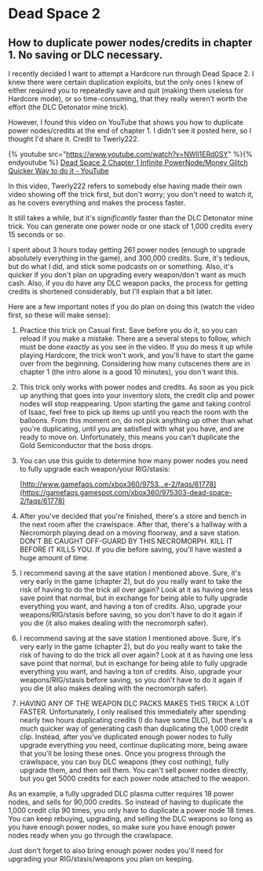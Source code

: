 # Dead Space 2

## How to duplicate power nodes/credits in chapter 1. No saving or DLC necessary.

I recently decided I want to attempt a Hardcore run through Dead Space 2. I knew there were certain duplication exploits, but the only ones I knew of either required you to repeatedly save and quit (making them useless for Hardcore mode), or so time-consuming, that they really weren't worth the effort (the DLC Detonator mine trick).

However, I found this video on YouTube that shows you how to duplicate power nodes/credits at the end of chapter 1. I didn't see it posted here, so I thought I'd share it. Credit to Twerly222.

{% youtube src="https://www.youtube.com/watch?v=NWll1ERd0SY" %}{% endyoutube %}
[Dead Space 2 Chapter 1 Infinite PowerNode/Money Glitch Quicker Way to do it - YouTube](https://www.youtube.com/watch?v=NWll1ERd0SY)

In this video, Twerly222 refers to somebody else having made their own video showing off the trick first, but don't worry; you don't need to watch it, as he covers everything and makes the process faster.

It still takes a while, but it's *significantly* faster than the DLC Detonator mine trick. You can generate one power node or one stack of 1,000 credits every 15 seconds or so.

I spent about 3 hours today getting 261 power nodes (enough to upgrade absolutely everything in the game), and 300,000 credits. Sure, it's tedious, but do what I did, and stick some podcasts on or something. Also, it's quicker if you don't plan on upgrading every weapon/don't want as much cash. Also, if you do have any DLC weapon packs, the process for getting credits is shortened considerably, but I'll explain that a bit later.


Here are a few important notes if you do plan on doing this (watch the video first, so these will make sense):

1. Practice this trick on Casual first. Save before you do it, so you can reload if you make a mistake. There are a several steps to follow, which must be done *exactly* as you see in the video. If you do mess it up while playing Hardcore, the trick won't work, and you'll have to start the game over from the beginning. Considering how many cutscenes there are in chapter 1 (the intro alone is a good 10 minutes), you don't want this.


2. This trick only works with power nodes and credits. As soon as you pick up anything that goes into your inventory slots, the credit clip and power nodes will stop reappearing. Upon starting the game and taking control of Isaac, feel free to pick up items up until you reach the room with the balloons. From this moment on, do not pick anything up other than what you're duplicating, until you are satisfied with what you have, and are ready to move on. Unfortunately, this means you can't duplicate the Gold Semiconductor that the boss drops.

3. You can use this guide to determine how many power nodes you need to fully upgrade each weapon/your RIG/stasis:

    [http://www.gamefaqs.com/xbox360/9753...e-2/faqs/61778](https://gamefaqs.gamespot.com/xbox360/975303-dead-space-2/faqs/61778)


4. After you've decided that you're finished, there's a store and bench in the next room after the crawlspace. After that, there's a hallway with a Necromorph playing dead on a moving floorway, and a save station. DON'T BE CAUGHT OFF-GUARD BY THIS NECROMORPH. KILL IT BEFORE IT KILLS YOU. If you die before saving, you'll have wasted a huge amount of time.

5. I recommend saving at the save station I mentioned above. Sure, it's very early in the game (chapter 2), but do you really want to take the risk of having to do the trick all over again? Look at it as having one less save point that normal, but in exchange for being able to fully upgrade everything you want, and having a ton of credits. Also, upgrade your weapons/RIG/stasis before saving, so you don't have to do it again if you die (it also makes dealing with the necromorph safer).


6. I recommend saving at the save station I mentioned above. Sure, it's very early in the game (chapter 2), but do you really want to take the risk of having to do the trick all over again? Look at it as having one less save point that normal, but in exchange for being able to fully upgrade everything you want, and having a ton of credits. Also, upgrade your weapons/RIG/stasis before saving, so you don't have to do it again if you die (it also makes dealing with the necromorph safer).


7. HAVING ANY OF THE WEAPON DLC PACKS MAKES THIS TRICK A LOT FASTER. Unfortunately, I only realised this immediately after spending nearly two hours duplicating credits (I do have some DLC), but there's a much quicker way of generating cash than duplicating the 1,000 credit clip. Instead, after you've duplicated enough power nodes to fully upgrade everything you need, continue duplicating more, being aware that you'll be losing these ones. Once you progress through the crawlspace, you can buy DLC weapons (they cost nothing), fully upgrade them, and then sell them. You can't sell power nodes directly, but you get 5000 credits for each power node attached to the weapon.

As an example, a fully upgraded DLC plasma cutter requires 18 power nodes, and sells for 90,000 credits. So instead of having to duplicate the 1,000 credit clip 90 times, you only have to duplicate a power node 18 times. You can keep rebuying, upgrading, and selling the DLC weapons so long as you have enough power nodes, so make sure you have enough power nodes ready when you go through the crawlspace.

Just don't forget to also bring enough power nodes you'll need for upgrading your RIG/stasis/weapons you plan on keeping.
